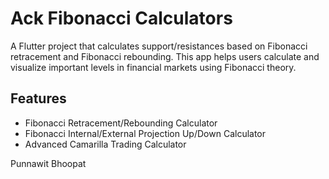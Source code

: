 # Ack Fibonacci Calculators

A Flutter project that calculates support/resistances based on Fibonacci retracement and Fibonacci rebounding. This app helps users calculate and visualize important levels in financial markets using Fibonacci theory.

## Features

- Fibonacci Retracement/Rebounding Calculator
- Fibonacci Internal/External Projection Up/Down Calculator
- Advanced Camarilla Trading Calculator

Punnawit Bhoopat
